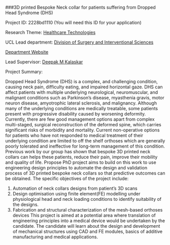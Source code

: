 ###3D printed Bespoke Neck collar for patients suffering from Dropped Head Syndrome (DHS)

Project ID: 2228bd1110
(You will need this ID for your application)

Research Theme: [Healthcare Technologies](../themes/healthcare-technologies.md)

UCL Lead department: [Division of Surgery and Interventional Sciences](../departments/division-of-surgery-and-interventional-sciences.md)

[Department Website](https://www.ucl.ac.uk/surgery)

Lead Supervisor: [Deepak M Kalaskar](https://iris.ucl.ac.uk/iris/browse/profile?upi=DKALA41)

Project Summary:

Dropped Head Syndrome (DHS) is a complex, and challenging condition, causing neck pain, difficulty eating, and impaired horizontal gaze. DHS can affect patients with multiple underlying neurological, neuromuscular, and malignant conditions such as Parkinson’s disease, myasthenia gravis, motor neuron disease, amyotrophic lateral sclerosis, and malignancy. 
 Although many of the underlying conditions are medically treatable, some patients present with progressive disability caused by worsening deformity. Currently, there are few good management options apart from complex multi-staged, surgical reconstruction of the deformed spine, which carries significant risks of morbidity and mortality. 
 Current non-operative options for patients who have not responded to medical treatment of their underlying condition are limited to off the shelf orthoses which are generally poorly tolerated and ineffective for long-term management of this condition.
 Previous work by our group has shown that bespoke 3D printed neck collars can helps these patients, reduce their pain, improve their mobility and quality of life. Propose PhD project aims to build on this work to use engineering design principles to automate the design and validation process of 3D printed bespoke neck collars so that predictive outcomes can be obtained. 
 The specific objectives of the project include: 
 1. Automation of neck collars designs from patient’s 3D scans
 2. Design optimisation using finite element(FE) modelling under physiological head and neck loading conditions to identify suitability of the designs. 
 3. Fabrication and structural characterization of the mesh-based orthoses devices 
 This project is aimed at a potential area where translation of engineering principles into a medical device would be undertaken by the candidate. The candidate will learn about the design and development of mechanical structures using CAD and FE modules, basics of additive manufacturing and medical applications.